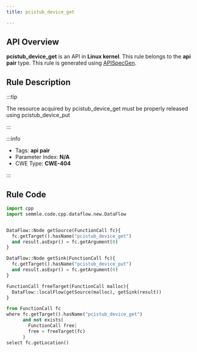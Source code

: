 ```yaml
---
title: pcistub_device_get

---
```



## API Overview
**pcistub_device_get** is an API in **Linux kernel**. This rule belongs to the **api pair** type. This rule is generated using [APISpecGen](../../tools/APISpecGen).
## Rule Description

:::tip

The resource acquired by pcistub_device_get must be properly released using pcistub_device_put

:::

:::info

- Tags: **api pair**
- Parameter Index: **N/A**
- CWE Type: **CWE-404**

:::

## Rule Code
```python
import cpp
import semmle.code.cpp.dataflow.new.DataFlow


DataFlow::Node getSource(FunctionCall fc){
  fc.getTarget().hasName("pcistub_device_get")
  and result.asExpr() = fc.getArgument(0)
}

DataFlow::Node getSink(FunctionCall fc){
  fc.getTarget().hasName("pcistub_device_put")
  and result.asExpr() = fc.getArgument(0)
}

FunctionCall freeTarget(FunctionCall malloc){
  DataFlow::localFlow(getSource(malloc), getSink(result))
}

from FunctionCall fc
where fc.getTarget().hasName("pcistub_device_get")
      and not exists(
        FunctionCall free| 
        free = freeTarget(fc)
      )
select fc.getLocation()

    
```